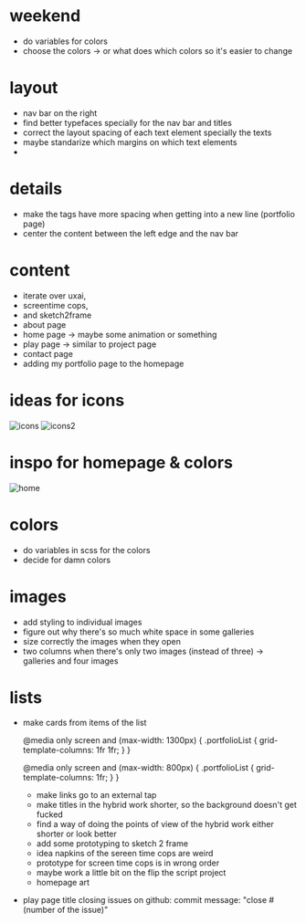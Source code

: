 # weekend
- do variables for colors
- choose the colors -> or what does which colors so it's easier to change

# layout 
- nav bar on the right 
- find better typefaces specially for the nav bar and titles
- correct the layout spacing of each text element specially the texts
- maybe standarize which margins on which text elements 
- 

# details 
- make the tags have more spacing when getting into a new line (portfolio page)
- center the content between the left edge and the nav bar

# content 
- iterate over uxai,
- screentime cops, 
- and sketch2frame 
- about page 
- home page -> maybe some animation or something 
- play page -> similar to project page 
- contact page
- adding my portfolio page to the homepage

# ideas for icons 
![icons](https://image.shutterstock.com/image-vector/minimal-set-hamburger-menu-flat-600w-1501430735.jpg)
![icons2](https://t3.ftcdn.net/jpg/03/48/42/22/360_F_348422252_XWKemS8BEQJL87eqzXdUwptT3iW6lUm8.jpg)

# inspo for homepage & colors 
![home](https://www.awwwards.com/awards/sites_of_the_day/2022/03/vaau-interior1.jpg)

# colors 
- do variables in scss for the colors
- decide for damn colors 

# images 
- add styling to individual images 
- figure out why there's so much white space in some galleries 
- size correctly the images when they open 
- two columns when there's only two images (instead of three) -> galleries and four images

# lists 
- make cards from items of the list 


  @media only screen and (max-width: 1300px) {
    .portfolioList {
      grid-template-columns: 1fr 1fr;
    }
  }
  
  @media only screen and (max-width: 800px) {
    .portfolioList {
      grid-template-columns: 1fr;
    }
  }


  - make links go to an external tap
  - make titles in the hybrid work shorter, so the background doesn't get fucked
  - find a way of doing the points of view of the hybrid work either shorter or look better
  - add some prototyping to sketch 2 frame
  - idea napkins of the sereen time cops are weird
  - prototype for screen time cops is in wrong order
  - maybe work a little bit on the flip the script project
  - homepage art
- play page title 
closing issues on github: commit message: "close #(number of the issue)"
